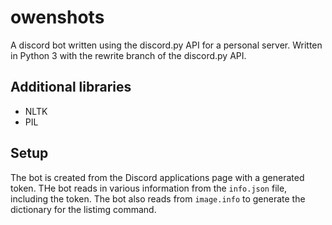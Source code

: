 # owenshots
A discord bot written using the discord.py API for a personal server. Written in Python 3 with the rewrite branch of the discord.py API.

## Additional libraries
* NLTK
* PIL

## Setup
The bot is created from the Discord applications page with a generated token. THe bot reads in various information from the `info.json` file, including the token. The bot also reads from `image.info` to generate the dictionary for the listimg command.
